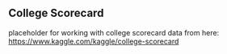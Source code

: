## College Scorecard

placeholder for working with college scorecard data from here: https://www.kaggle.com/kaggle/college-scorecard
